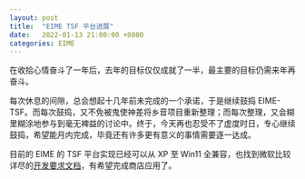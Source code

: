 ```yaml
---
layout: post
title:  "EIME TSF 平台进展"
date:   2022-01-13 21:00:00 +0800
categories: EIME
---
```


在收拾心情奋斗了一年后，去年的目标仅仅成就了一半，最主要的目标仍需来年再奋斗。

每次休息的间隙，总会想起十几年前未完成的一个承诺，于是继续鼓捣 EIME-TSF。而每次鼓捣，又不免被鬼使神差将乡音项目重新整理；而每次整理，又会糊里糊涂地参与到毫无裨益的讨论中。终于，今天再也忍受不了虚度时日，专心继续鼓捣，希望能月内完成，毕竟还有许多更有意义的事情需要逐一达成。

目前的 EIME 的 TSF 平台实现已经可以从 XP 至 Win11 全兼容，也找到微软比较详尽的[开发要求文档](https://docs.microsoft.com/en-us/windows/apps/design/input/input-method-editor-requirements)，有希望完成商店应用了。




